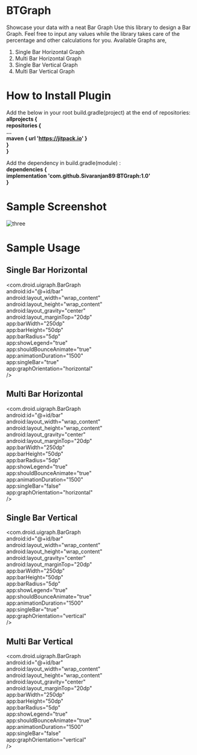 # BTGraph
Showcase your data with a neat Bar Graph
Use this library to design a Bar Graph. Feel free to input any values while the library takes care of the percentage and other calculations for you.
Available Graphs are,
1) Single Bar Horizontal Graph
2) Multi Bar Horizontal Graph
1) Single Bar Vertical Graph
2) Multi Bar Vertical Graph

# How to Install Plugin
Add the below in your root build.gradle(project) at the end of repositories:<br />
<b>allprojects { </b><br />
<b>repositories { </b><br />
<b>... </b><br />
<b>maven { url 'https://jitpack.io' } </b><br />
<b>} </b><br />
<b>} </b><br />
            
Add the dependency in build.gradle(module) : <br />
<b>dependencies { </b><br />
<b>implementation 'com.github.Sivaranjan89:BTGraph:1.0'</b><br />
<b>}</b><br />


# Sample Screenshot
![three](https://user-images.githubusercontent.com/54542325/64919007-51a6ef00-d7c3-11e9-9631-074ca9763d23.png)


# Sample Usage
## Single Bar Horizontal
<com.droid.uigraph.BarGraph</br>
        android:id="@+id/bar"</br>
        android:layout_width="wrap_content"</br>
        android:layout_height="wrap_content"</br>
        android:layout_gravity="center"</br>
        android:layout_marginTop="20dp"</br>
        app:barWidth="250dp"</br>
        app:barHeight="50dp"</br>
        app:barRadius="5dp"</br>
        app:showLegend="true"</br>
        app:shouldBounceAnimate="true"</br>
        app:animationDuration="1500"</br>
        app:singleBar="true"</br>
        app:graphOrientation="horizontal"</br>
        /></br>
        
## Multi Bar Horizontal
<com.droid.uigraph.BarGraph</br>
        android:id="@+id/bar"</br>
        android:layout_width="wrap_content"</br>
        android:layout_height="wrap_content"</br>
        android:layout_gravity="center"</br>
        android:layout_marginTop="20dp"</br>
        app:barWidth="250dp"</br>
        app:barHeight="50dp"</br>
        app:barRadius="5dp"</br>
        app:showLegend="true"</br>
        app:shouldBounceAnimate="true"</br>
        app:animationDuration="1500"</br>
        app:singleBar="false"</br>
        app:graphOrientation="horizontal"</br>
        /></br>
        
## Single Bar Vertical
<com.droid.uigraph.BarGraph</br>
        android:id="@+id/bar"</br>
        android:layout_width="wrap_content"</br>
        android:layout_height="wrap_content"</br>
        android:layout_gravity="center"</br>
        android:layout_marginTop="20dp"</br>
        app:barWidth="250dp"</br>
        app:barHeight="50dp"</br>
        app:barRadius="5dp"</br>
        app:showLegend="true"</br>
        app:shouldBounceAnimate="true"</br>
        app:animationDuration="1500"</br>
        app:singleBar="true"</br>
        app:graphOrientation="vertical"</br>
        /></br>
        
## Multi Bar Vertical
<com.droid.uigraph.BarGraph</br>
        android:id="@+id/bar"</br>
        android:layout_width="wrap_content"</br>
        android:layout_height="wrap_content"</br>
        android:layout_gravity="center"</br>
        android:layout_marginTop="20dp"</br>
        app:barWidth="250dp"</br>
        app:barHeight="50dp"</br>
        app:barRadius="5dp"</br>
        app:showLegend="true"</br>
        app:shouldBounceAnimate="true"</br>
        app:animationDuration="1500"</br>
        app:singleBar="false"</br>
        app:graphOrientation="vertical"</br>
        /></br>
